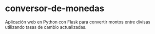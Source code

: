 # conversor-de-monedas
Aplicación web en Python con Flask para convertir montos entre divisas utilizando tasas de cambio actualizadas.
